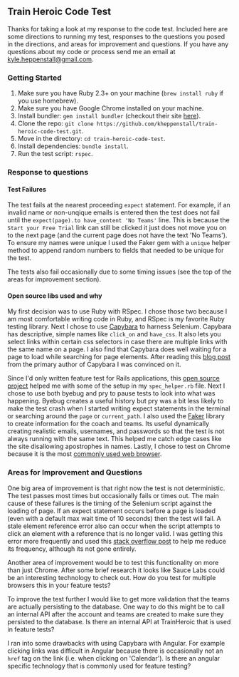 ## Train Heroic Code Test

Thanks for taking a look at my response to the code test. Included here are some directions to running my test, responses to the questions you posed in the directions, and areas for improvement and questions. If you have any questions about my code or process send me an email at kyle.heppenstall@gmail.com.

### Getting Started

1. Make sure you have Ruby 2.3+ on your machine (`brew install ruby` if you use homebrew).
1. Make sure you have Google Chrome installed on your machine.
1. Install bundler: `gem install bundler` (checkout their site [here](https://bundler.io/)).
1. Clone the repo: `git clone https://github.com/kheppenstall/train-heroic-code-test.git`.
1. Move in the directory: `cd train-heroic-code-test`.
1. Install dependencies: `bundle install`.
1. Run the test script: `rspec`.

### Response to questions

#### Test Failures

The test fails at the nearest proceeding `expect` statement. For example, if an invalid name or non-unqique emails is entered then the test does not fail until the `expect(page).to have_content 'No Teams'` line. This is because the `Start your Free Trial` link can still be clicked it just does not move you on to the next page (and the current page does not have the text 'No Teams'). To ensure my names were unique I used the Faker gem with a `unique` helper method to append random numbers to fields that needed to be unique for the test.

The tests also fail occasionally due to some timing issues (see the top of the areas for improvement section).

#### Open source libs used and why

My first decision was to use Ruby with RSpec. I chose those two because I am most comfortable writing code in Ruby, and RSpec is my favorite Ruby testing library. Next I chose to use [Capybara](http://www.rubydoc.info/github/jnicklas/capybara) to harness Selenium. Capybara has descriptive, simple names like `click_on` and `have_css`. It also lets you select links within certain css selectors in case there are multiple links with the same name on a page. I also find that Capybara does well waiting for a page to load while searching for page elements. After reading this [blog post](https://www.varvet.com/blog/why-wait_until-was-removed-from-capybara) from the primary author of Capybara I was convinced on it.

Since I'd only written feature test for Rails applications, this [open source project](https://github.com/yovasx2/rspec-capybara-101) helped me with some of the setup in my `spec_helper.rb` file. Next I chose to use both byebug and pry to pause tests to look into what was happening. Byebug creates a useful history but pry was a bit less likely to make the test crash when I started writing expect statements in the terminal or searching around the `page` or `current_path`. I also used the [Faker](https://github.com/stympy/faker) library to create information for the coach and teams. Its useful dynamically creating realistic emails, usernames, and passwords so that the test is not always running with the same text. This helped me catch edge cases like the site disallowing apostrophes in names. Lastly, I chose to test on Chrome because it is the most [commonly used web browser](https://en.wikipedia.org/wiki/Usage_share_of_web_browsers).

### Areas for Improvement and Questions

One big area of improvement is that right now the test is not deterministic. The test passes most times but occasionally fails or times out. The main cause of these failures is the timing of the Selenium script against the loading of page. If an expect statement occurs before a page is loaded (even with a default max wait time of 10 seconds) then the test will fail. A stale element reference error also can occur when the script attempts to click an element with a reference that is no longer valid. I was getting this error more frequently and used this [stack overflow post](https://stackoverflow.com/questions/5709204/random-element-is-no-longer-attached-to-the-dom-staleelementreferenceexception) to help me reduce its frequency, although its not gone entirely.

Another area of improvement would be to test this functionality on more than just Chrome. After some brief research it looks like Sauce Labs could be an interesting technology to check out. How do you test for multiple browsers this in your feature tests?

To improve the test further I would like to get more validation that the teams are actually persisting to the database. One way to do this might be to call an internal API after the account and teams are created to make sure they persisted to the database. Is there an internal API at TrainHeroic that is used in feature tests?

I ran into some drawbacks with using Capybara with Angular. For example clicking links was difficult in Angular because there is occasionally not an `href` tag on the link (i.e. when clicking on 'Calendar'). Is there an angular specific technology that is commonly used for feature testing?


